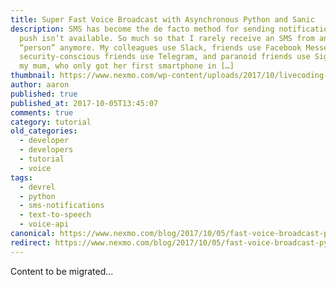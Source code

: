 ```yaml
---
title: Super Fast Voice Broadcast with Asynchronous Python and Sanic
description: SMS has become the de facto method for sending notifications when
  push isn’t available. So much so that I rarely receive an SMS from an actual
  “person” anymore. My colleagues use Slack, friends use Facebook Messenger,
  security-conscious friends use Telegram, and paranoid friends use Signal. Even
  my mum, who only got her first smartphone in […]
thumbnail: https://www.nexmo.com/wp-content/uploads/2017/10/livecoding-voice-broadcast.png
author: aaron
published: true
published_at: 2017-10-05T13:45:07
comments: true
category: tutorial
old_categories:
  - developer
  - developers
  - tutorial
  - voice
tags:
  - devrel
  - python
  - sms-notifications
  - text-to-speech
  - voice-api
canonical: https://www.nexmo.com/blog/2017/10/05/fast-voice-broadcast-python-dr
redirect: https://www.nexmo.com/blog/2017/10/05/fast-voice-broadcast-python-dr
---
```

Content to be migrated...